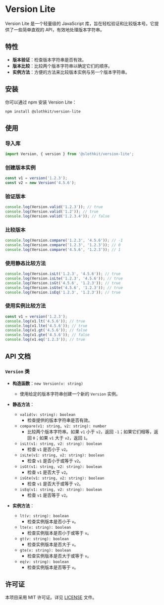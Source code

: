 # Version Lite

Version Lite 是一个轻量级的 JavaScript 库，旨在轻松验证和比较版本号。它提供了一些简单直观的 API，有效地处理版本字符串。

## 特性

- **版本验证**：检查版本字符串是否有效。
- **版本比较**：比较两个版本字符串以确定它们的顺序。
- **实例方法**：方便的方法来比较版本实例与另一个版本字符串。

## 安装

你可以通过 npm 安装 Version Lite：

```bash
npm install @slothkit/version-lite
```

## 使用

### 导入库

```javascript
import Version, { version } from '@slothkit/version-lite';
```

### 创建版本实例

```javascript
const v1 = version('1.2.3');
const v2 = new Version('4.5.6');
```

### 验证版本

```javascript
console.log(Version.valid('1.2.3')); // true
console.log(Version.valid('1.2')); // true
console.log(Version.valid('1.2.3.4')); // false
```

### 比较版本

```javascript
console.log(Version.compare('1.2.3', '4.5.6')); // -1
console.log(Version.compare('1.2.3', '1.2.3')); // 0
console.log(Version.compare('4.5.6', '1.2.3')); // 1
```

### 使用静态比较方法

```javascript
console.log(Version.isLt('1.2.3', '4.5.6')); // true
console.log(Version.isLte('1.2.3', '4.5.6')); // true
console.log(Version.isGt('4.5.6', '1.2.3')); // true
console.log(Version.isGte('4.5.6', '1.2.3')); // true
console.log(Version.isEq('1.2.3', '1.2.3')); // true
```

### 使用实例比较方法

```javascript
const v1 = version('1.2.3');
console.log(v1.lt('4.5.6')); // true
console.log(v1.lte('4.5.6')); // true
console.log(v1.gt('4.5.6')); // false
console.log(v1.gte('4.5.6')); // false
console.log(v1.eq('1.2.3')); // true
```

## API 文档

### `Version` 类

- **构造函数**：`new Version(v: string)`
  - 使用给定的版本字符串创建一个新的 `Version` 实例。

- **静态方法**：
  - `valid(v: string): boolean`
    - 检查提供的版本字符串是否有效。
  - `compare(v1: string, v2: string): number`
    - 比较两个版本字符串。如果 `v1` 小于 `v2`，返回 `-1`；如果它们相等，返回 `0`；如果 `v1` 大于 `v2`，返回 `1`。
  - `isLt(v1: string, v2: string): boolean`
    - 检查 `v1` 是否小于 `v2`。
  - `isLte(v1: string, v2: string): boolean`
    - 检查 `v1` 是否小于或等于 `v2`。
  - `isGt(v1: string, v2: string): boolean`
    - 检查 `v1` 是否大于 `v2`。
  - `isGte(v1: string, v2: string): boolean`
    - 检查 `v1` 是否大于或等于 `v2`。
  - `isEq(v1: string, v2: string): boolean`
    - 检查 `v1` 是否等于 `v2`。

- **实例方法**：
  - `lt(v: string): boolean`
    - 检查实例版本是否小于 `v`。
  - `lte(v: string): boolean`
    - 检查实例版本是否小于或等于 `v`。
  - `gt(v: string): boolean`
    - 检查实例版本是否大于 `v`。
  - `gte(v: string): boolean`
    - 检查实例版本是否大于或等于 `v`。
  - `eq(v: string): boolean`
    - 检查实例版本是否等于 `v`。

## 许可证

本项目采用 MIT 许可证。详见 [LICENSE](LICENSE) 文件。
